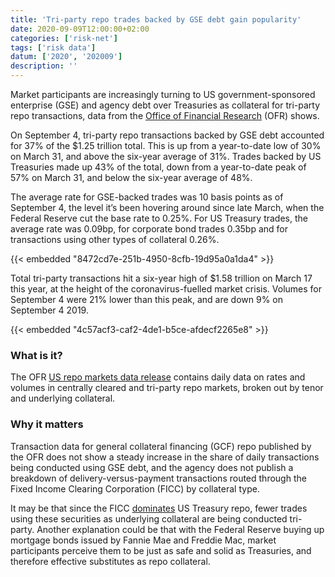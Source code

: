 ```yaml
---
title: 'Tri-party repo trades backed by GSE debt gain popularity'
date: 2020-09-09T12:00:00+02:00
categories: ['risk-net']
tags: ['risk data']
datum: ['2020', '202009']
description: ''
---
```


Market participants are increasingly turning to US government-sponsored enterprise (GSE) and agency debt over Treasuries as collateral for tri-party repo transactions, data from the [Office of Financial Research](https://www.financialresearch.gov/short-term-funding-monitor/datasets/repo-single/?mnemonic=REPO-TRI_TV_T-P) (OFR) shows.

On September 4, tri-party repo transactions backed by GSE debt accounted for 37% of the $1.25 trillion total. This is up from a year-to-date low of 30% on March 31, and above the six-year average of 31%. Trades backed by US Treasuries made up 43% of the total, down from a year-to-date peak of 57% on March 31, and below the six-year average of 48%.

The average rate for GSE-backed trades was 10 basis points as of September 4, the level it’s been hovering around since late March, when the Federal Reserve cut the base rate to 0.25%. For US Treasury trades, the average rate was 0.09bp, for corporate bond trades 0.35bp and for transactions using other types of collateral 0.26%.

{{< embedded "8472cd7e-251b-4950-8cfb-19d95a0a1da4" >}}

Total tri-party transactions hit a six-year high of $1.58 trillion on March 17 this year, at the height of the coronavirus-fuelled market crisis. Volumes for September 4 were 21% lower than this peak, and are down 9% on September 4 2019.

{{< embedded "4c57acf3-caf2-4de1-b5ce-afdecf2265e8" >}}

### What is it?

The OFR [US repo markets data release](https://www.financialresearch.gov/short-term-funding-monitor/) contains daily data on rates and volumes in centrally cleared and tri-party repo markets, broken out by tenor and underlying collateral.

### Why it matters

Transaction data for general collateral financing (GCF) repo published by the OFR does not show a steady increase in the share of daily transactions being conducted using GSE debt, and the agency does not publish a breakdown of delivery-versus-payment transactions routed through the Fixed Income Clearing Corporation (FICC) by collateral type.

It may be that since the FICC [dominates](https://www.risk.net/risk-quantum/6830466/ficc-dominates-us-treasury-repo-in-q2) US Treasury repo, fewer trades using these securities as underlying collateral are being conducted tri-party. Another explanation could be that with the Federal Reserve buying up mortgage bonds issued by Fannie Mae and Freddie Mac, market participants perceive them to be just as safe and solid as Treasuries, and therefore effective substitutes as repo collateral.

